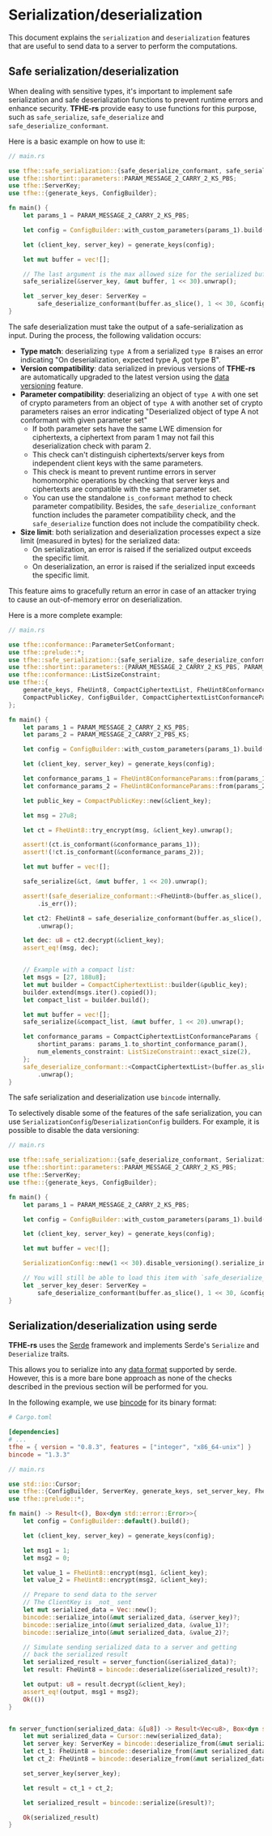 # Serialization/deserialization

This document explains the `serialization` and `deserialization` features that are useful to send data to a server to perform the computations.

## Safe serialization/deserialization

When dealing with sensitive types, it's important to implement safe serialization and safe deserialization functions to prevent runtime errors and enhance security. **TFHE-rs** provide easy to use functions for this purpose, such as `safe_serialize`, `safe_deserialize` and `safe_deserialize_conformant`.

Here is a basic example on how to use it:
```rust
// main.rs

use tfhe::safe_serialization::{safe_deserialize_conformant, safe_serialize};
use tfhe::shortint::parameters::PARAM_MESSAGE_2_CARRY_2_KS_PBS;
use tfhe::ServerKey;
use tfhe::{generate_keys, ConfigBuilder};

fn main() {
    let params_1 = PARAM_MESSAGE_2_CARRY_2_KS_PBS;

    let config = ConfigBuilder::with_custom_parameters(params_1).build();

    let (client_key, server_key) = generate_keys(config);

    let mut buffer = vec![];

	// The last argument is the max allowed size for the serialized buffer
    safe_serialize(&server_key, &mut buffer, 1 << 30).unwrap();

    let _server_key_deser: ServerKey =
        safe_deserialize_conformant(buffer.as_slice(), 1 << 30, &config.into()).unwrap();
}
```

The safe deserialization must take the output of a safe-serialization as input. During the process, the following validation occurs:

* **Type match**: deserializing `type A` from a serialized `type B` raises an error indicating "On deserialization, expected type A, got type B".
* **Version compatibility**: data serialized in previous versions of **TFHE-rs** are automatically upgraded to the latest version using the [data versioning](../guides/data\_versioning.md) feature.
* **Parameter compatibility**: deserializing an object of `type A` with one set of crypto parameters from an object of `type A` with another set of crypto parameters raises an error indicating "Deserialized object of type A not conformant with given parameter set"
  * If both parameter sets have the same LWE dimension for ciphertexts, a ciphertext from param 1 may not fail this deserialization check with param 2.
  * This check can't distinguish ciphertexts/server keys from independent client keys with the same parameters.
  * This check is meant to prevent runtime errors in server homomorphic operations by checking that server keys and ciphertexts are compatible with the same parameter set.
  * You can use the standalone `is_conformant` method to check parameter compatibility. Besides, the `safe_deserialize_conformant` function includes the parameter compatibility check, and the `safe_deserialize` function does not include the compatibility check.
* **Size limit**: both serialization and deserialization processes expect a size limit (measured in bytes) for the serialized data:
  * On serialization, an error is raised if the serialized output exceeds the specific limit.
  * On deserialization, an error is raised if the serialized input exceeds the specific limit.

This feature aims to gracefully return an error in case of an attacker trying to cause an out-of-memory error on deserialization.

Here is a more complete example:

```rust
// main.rs

use tfhe::conformance::ParameterSetConformant;
use tfhe::prelude::*;
use tfhe::safe_serialization::{safe_serialize, safe_deserialize_conformant};
use tfhe::shortint::parameters::{PARAM_MESSAGE_2_CARRY_2_KS_PBS, PARAM_MESSAGE_2_CARRY_2_PBS_KS};
use tfhe::conformance::ListSizeConstraint;
use tfhe::{
    generate_keys, FheUint8, CompactCiphertextList, FheUint8ConformanceParams,
    CompactPublicKey, ConfigBuilder, CompactCiphertextListConformanceParams
};

fn main() {
    let params_1 = PARAM_MESSAGE_2_CARRY_2_KS_PBS;
    let params_2 = PARAM_MESSAGE_2_CARRY_2_PBS_KS;

    let config = ConfigBuilder::with_custom_parameters(params_1).build();

    let (client_key, server_key) = generate_keys(config);

    let conformance_params_1 = FheUint8ConformanceParams::from(params_1);
    let conformance_params_2 = FheUint8ConformanceParams::from(params_2);

    let public_key = CompactPublicKey::new(&client_key);

    let msg = 27u8;

    let ct = FheUint8::try_encrypt(msg, &client_key).unwrap();

    assert!(ct.is_conformant(&conformance_params_1));
    assert!(!ct.is_conformant(&conformance_params_2));

    let mut buffer = vec![];

    safe_serialize(&ct, &mut buffer, 1 << 20).unwrap();

    assert!(safe_deserialize_conformant::<FheUint8>(buffer.as_slice(), 1 << 20, &conformance_params_2)
        .is_err());

    let ct2: FheUint8 = safe_deserialize_conformant(buffer.as_slice(), 1 << 20, &conformance_params_1)
        .unwrap();

    let dec: u8 = ct2.decrypt(&client_key);
    assert_eq!(msg, dec);


    // Example with a compact list:
    let msgs = [27, 188u8];
    let mut builder = CompactCiphertextList::builder(&public_key);
    builder.extend(msgs.iter().copied());
    let compact_list = builder.build();

    let mut buffer = vec![];
    safe_serialize(&compact_list, &mut buffer, 1 << 20).unwrap();

    let conformance_params = CompactCiphertextListConformanceParams {
        shortint_params: params_1.to_shortint_conformance_param(),
        num_elements_constraint: ListSizeConstraint::exact_size(2),
    };
    safe_deserialize_conformant::<CompactCiphertextList>(buffer.as_slice(), 1 << 20, &conformance_params)
        .unwrap();
}
```

The safe serialization and deserialization use `bincode` internally.

To selectively disable some of the features of the safe serialization, you can use `SerializationConfig`/`DeserializationConfig` builders.
For example, it is possible to disable the data versioning:

```rust
// main.rs

use tfhe::safe_serialization::{safe_deserialize_conformant, SerializationConfig};
use tfhe::shortint::parameters::PARAM_MESSAGE_2_CARRY_2_KS_PBS;
use tfhe::ServerKey;
use tfhe::{generate_keys, ConfigBuilder};

fn main() {
    let params_1 = PARAM_MESSAGE_2_CARRY_2_KS_PBS;

    let config = ConfigBuilder::with_custom_parameters(params_1).build();

    let (client_key, server_key) = generate_keys(config);

    let mut buffer = vec![];

    SerializationConfig::new(1 << 30).disable_versioning().serialize_into(&server_key, &mut buffer).unwrap();

    // You will still be able to load this item with `safe_deserialize_conformant`, but only using the current version of TFHE-rs
    let _server_key_deser: ServerKey =
        safe_deserialize_conformant(buffer.as_slice(), 1 << 30, &config.into()).unwrap();
}
```

## Serialization/deserialization using serde

**TFHE-rs** uses the [Serde](https://crates.io/crates/serde) framework and implements Serde's `Serialize` and `Deserialize` traits.

This allows you to serialize into any [data format](https://serde.rs/#data-formats) supported by serde.
However, this is a more bare bone approach as none of the checks described in the previous section will be performed for you.

In the following example, we use [bincode](https://crates.io/crates/bincode) for its binary format:

```toml
# Cargo.toml

[dependencies]
# ...
tfhe = { version = "0.8.3", features = ["integer", "x86_64-unix"] }
bincode = "1.3.3"
```

```rust
// main.rs

use std::io::Cursor;
use tfhe::{ConfigBuilder, ServerKey, generate_keys, set_server_key, FheUint8};
use tfhe::prelude::*;

fn main() -> Result<(), Box<dyn std::error::Error>>{
    let config = ConfigBuilder::default().build();

    let (client_key, server_key) = generate_keys(config);

    let msg1 = 1;
    let msg2 = 0;

    let value_1 = FheUint8::encrypt(msg1, &client_key);
    let value_2 = FheUint8::encrypt(msg2, &client_key);

    // Prepare to send data to the server
    // The ClientKey is _not_ sent
    let mut serialized_data = Vec::new();
    bincode::serialize_into(&mut serialized_data, &server_key)?;
    bincode::serialize_into(&mut serialized_data, &value_1)?;
    bincode::serialize_into(&mut serialized_data, &value_2)?;

    // Simulate sending serialized data to a server and getting
    // back the serialized result
    let serialized_result = server_function(&serialized_data)?;
    let result: FheUint8 = bincode::deserialize(&serialized_result)?;

    let output: u8 = result.decrypt(&client_key);
    assert_eq!(output, msg1 + msg2);
    Ok(())
}


fn server_function(serialized_data: &[u8]) -> Result<Vec<u8>, Box<dyn std::error::Error>> {
    let mut serialized_data = Cursor::new(serialized_data);
    let server_key: ServerKey = bincode::deserialize_from(&mut serialized_data)?;
    let ct_1: FheUint8 = bincode::deserialize_from(&mut serialized_data)?;
    let ct_2: FheUint8 = bincode::deserialize_from(&mut serialized_data)?;

    set_server_key(server_key);

    let result = ct_1 + ct_2;

    let serialized_result = bincode::serialize(&result)?;

    Ok(serialized_result)
}
```

